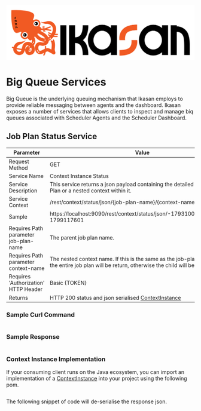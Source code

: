 ![IKASAN](../../../developer/docs/quickstart-images/Ikasan-title-transparent.png)

# Big Queue Services
Big Queue is the underlying queuing mechanism that Ikasan employs to provide reliable messaging between agents and the dashboard.
Ikasan exposes a number of services that allows clients to inspect and manage biq queues associated with Scheduler Agents and the Scheduler Dashboard.

## Job Plan Status Service
| Parameter                            | Value                                                                                                                                                              | 
|--------------------------------------|--------------------------------------------------------------------------------------------------------------------------------------------------------------------|
| Request Method                       | GET                                                                                                                                                                |
| Service Name                         | Context Instance Status                                                                                                                                            |
| Service Description                  | This service returns a json payload containing the detailed state of a Job Plan or a nested context within it.                                                     |
| Service Context                      | /rest/context/status/json/{job-plan-name}/{context-name}                                                                                                           |
| Sample                               | https://localhost:9090/rest/context/status/json/-1793100514/CONTEXT-1799117601                                                                                     |
| Requires Path parameter job-plan-name   | The parent job plan name.                                                                                                                                          |
| Requires Path parameter context-name   | The nested context name. If this is the same as the job-plan-name, then the entire job plan will be return, otherwise the child will be.                           |
| Requires 'Authorization' HTTP Header | Basic {TOKEN}                                                                                                                                                      |
| Returns                              | HTTP 200 status and json serialised [ContextInstance](../../../spec/service/scheduled/src/main/java/org/ikasan/spec/scheduled/instance/model/ContextInstance.java)       |

### Sample Curl Command
``` text

```

### Sample Response
```json

```
### Context Instance Implementation
If your consuming client runs on the Java ecosystem, you can import an implementation of a [ContextInstance](../../../spec/service/scheduled/src/main/java/org/ikasan/spec/scheduled/instance/model/ContextInstance.java) into your project
using the following pom.
``` xml

```

The following snippet of code will de-serialise the response json.
``` java

```